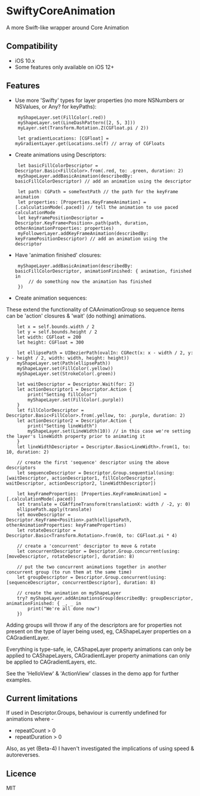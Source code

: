 # SwiftyCoreAnimation

A more Swift-like wrapper around Core Animation

## Compatibility
 - iOS 10.x
 - Some features only available on iOS 12+

## Features

 - Use more 'Swifty' types for layer properties (no more NSNumbers or NSValues, or Any? for keyPaths):

        myShapeLayer.set(FillColor(.red))
        myShapeLayer.set(LineDashPattern([2, 5, 3]))
        myLayer.set(Transform.Rotation.Z(CGFloat.pi / 2))

        let gradientLocations: [CGFloat] = myGradientLayer.get(Locations.self) // array of CGFloats

 - Create animations using Descriptors:

        let basicFillColorDescriptor = Descriptor.Basic<FillColor>.from(.red, to: .green, duration: 2)
        myShapeLayer.addBasicAnimation(describedBy: basicFillColorDescriptor) // add an animation using the descriptor
        
        let path: CGPath = someTextPath // the path for the keyFrame animation
        let properties: [Properties.KeyFrameAnimation] = [.calculationMode(.paced)] // tell the animation to use paced calculationMode
        let keyFramePositionDescriptor = Descriptor.KeyFrame<Position>.path(path, duration, otherAnimationProperties: properties)
        myFollowerLayer.addKeyFrameAnimation(describedBy: keyFramePositionDescriptor) // add an animation using the descriptor

 - Have 'animation finished' closures:

        myShapeLayer.addBasicAnimation(describedBy: basicFillColorDescriptor, animationFinished: { animation, finished in
            // do something now the animation has finished
        })

- Create animation sequences:

These extend the functionality of CAAnimationGroup so sequence items can be 'action' closures & 'wait' (do nothing) animations.

        let x = self.bounds.width / 2
        let y = self.bounds.height / 2
        let width: CGFloat = 200
        let height: CGFloat = 300
        
        let ellipsePath = UIBezierPath(ovalIn: CGRect(x: x - width / 2, y: y - height / 2, width: width, height: height))
        myShapeLayer.set(Path(ellipsePath))
        myShapeLayer.set(FillColor(.yellow))
        myShapeLayer.set(StrokeColor(.green))
        
        let waitDescriptor = Descriptor.Wait(for: 2)
        let actionDescriptor1 = Descriptor.Action {
            print("Setting fillColor")
            myShapeLayer.set(FillColor(.purple))
        }
        let fillColorDescriptor = Descriptor.Basic<FillColor>.from(.yellow, to: .purple, duration: 2)
        let actionDescriptor2 = Descriptor.Action {
            print("Setting lineWidth")
            myShapeLayer.set(LineWidth(10)) // in this case we're setting the layer's lineWidth property prior to animating it
        }
        let lineWidthDescriptor = Descriptor.Basic<LineWidth>.from(1, to: 10, duration: 2)
        
        // create the first 'sequence' descriptor using the above descriptors
        let sequenceDescriptor = Descriptor.Group.sequential(using: [waitDescriptor, actionDescriptor1, fillColorDescriptor, waitDescriptor, actionDescriptor2, lineWidthDescriptor])
        
        let keyFrameProperties: [Properties.KeyFrameAnimation] = [.calculationMode(.paced)]
        let translate = CGAffineTransform(translationX: width / -2, y: 0)
        ellipsePath.apply(translate)
        let moveDescriptor = Descriptor.KeyFrame<Position>.path(ellipsePath, otherAnimationProperties: keyFrameProperties)
        let rotateDescriptor = Descriptor.Basic<Transform.Rotation>.from(0, to: CGFloat.pi * 4)
        
        // create a 'concurrent' descriptor to move & rotate
        let concurrentDescriptor = Descriptor.Group.concurrent(using: [moveDescriptor, rotateDescriptor], duration: 8)
        
        // put the two concurrent animations together in another concurrent group (to run them at the same time)
        let groupDescriptor = Descriptor.Group.concurrent(using: [sequenceDescriptor, concurrentDescriptor], duration: 8)
        
        // create the animation on myShapeLayer
        try? myShapeLayer.addAnimationsGroup(describedBy: groupDescriptor, animationFinished: { _, _ in
            print("We're all done now")
        })

Adding groups will throw if any of the descriptors are for properties not present on the type of layer being used, eg, CAShapeLayer properties on a CAGradientLayer.


Everything is type-safe, ie, CAShapeLayer property animations can only be applied to CAShapeLayers, CAGradientLayer property animations can only be applied to CAGradientLayers, etc.

See the 'HelloView' & 'ActionView' classes in the demo app for further examples.


## Current limitations

If used in Descriptor.Groups, behaviour is currently undefined for animations where -

- repeatCount > 0
- repeatDuration > 0

Also, as yet (Beta-4) I haven't investigated the implications of using speed & autoreverses.


## Licence

MIT
